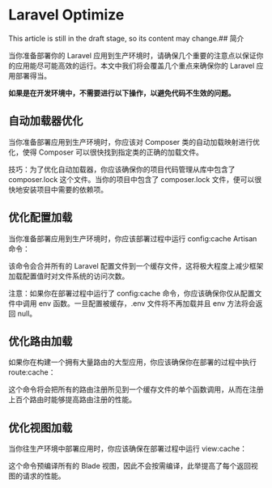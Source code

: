 # Laravel Optimize

This article is still in the draft stage, so its content may change.## 简介

当你准备部署你的 Laravel 应用到生产环境时，请确保几个重要的注意点以保证你的应用能尽可能高效的运行。本文中我们将会覆盖几个重点来确保你的 Laravel 应用部署得当。

**如果是在开发环境中，不需要进行以下操作，以避免代码不生效的问题。**

## 自动加载器优化

当你准备部署应用到生产环境时，你应该对 Composer 类的自动加载映射进行优化，使得 Composer 可以很快找到指定类的正确的加载文件。

技巧：为了优化自动加载器，你应该确保你的项目代码管理从库中包含了 composer.lock 这个文件。当你的项目中包含了 composer.lock 文件，便可以很快地安装项目中需要的依赖项。

## 优化配置加载

当你准备部署应用到生产环境时，你应该部署过程中运行 config:cache Artisan 命令：

该命令会合并所有的 Laravel 配置文件到一个缓存文件，这将极大程度上减少框架加载配置值时对文件系统的访问次数。

注意：如果你在部署过程中运行了 config:cache 命令，你应该确保你仅从配置文件中调用 env 函数。一旦配置被缓存，.env 文件将不再加载并且 env 方法将会返回 null。

## 优化路由加载

如果你在构建一个拥有大量路由的大型应用，你应该确保你在部署的过程中执行 route:cache：

这个命令将会把所有的路由注册所见到一个缓存文件的单个函数调用，从而在注册上百个路由时能够提高路由注册的性能。

## 优化视图加载

当你往生产环境中部署应用时，你应该确保在部署过程中运行 view:cache：

这个命令预编译所有的 Blade 视图，因此不会按需编译，此举提高了每个返回视图的请求的性能。